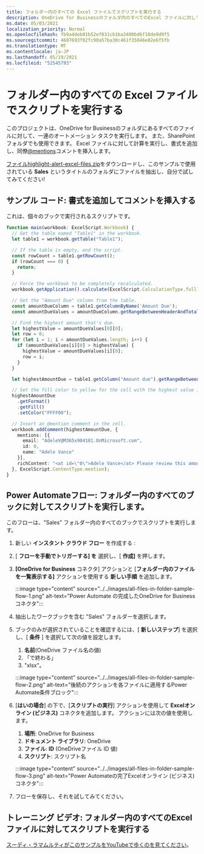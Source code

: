 ```yaml
---
title: フォルダー内のすべての Excel ファイルでスクリプトを実行する
description: OneDrive for Businessのフォルダ内のすべてのExcel ファイルに対してスクリプトを実行する方法について説明します。
ms.date: 05/03/2021
localization_priority: Normal
ms.openlocfilehash: fb9a4deb01b52ef031cb1ba3400bd6f10de9d9f5
ms.sourcegitcommit: 4687693f02fc90a57ba30c461f35046e02e6f5fb
ms.translationtype: MT
ms.contentlocale: ja-JP
ms.lasthandoff: 05/19/2021
ms.locfileid: "52545793"
---
```

# <a name="run-a-script-on-all-excel-files-in-a-folder"></a>フォルダー内のすべての Excel ファイルでスクリプトを実行する

このプロジェクトは、OneDrive for Businessのフォルダにあるすべてのファイルに対して、一連のオートメーション タスクを実行します。 また、SharePointフォルダでも使用できます。
Excel ファイルに対して計算を実行し、書式を追加し、同僚[@mentions](https://support.microsoft.com/office/90701709-5dc1-41c7-aa48-b01d4a46e8c7)コメントを挿入します。

<a href="https://github.com/OfficeDev/office-scripts-docs/blob/master/docs/resources/samples/highlight-alert-excel-files.zip?raw=true">ファイルhighlight-alert-excel-files.zip</a>をダウンロードし、このサンプルで使用されている **Sales** というタイトルのフォルダにファイルを抽出し、自分で試してみてください!

## <a name="sample-code-add-formatting-and-insert-comment"></a>サンプル コード: 書式を追加してコメントを挿入する

これは、個々のブックで実行されるスクリプトです。

```TypeScript
function main(workbook: ExcelScript.Workbook) {
  // Get the table named "Table1" in the workbook.
  let table1 = workbook.getTable("Table1");

  // If the table is empty, end the script.
  const rowCount = table1.getRowCount();
  if (rowCount === 0) {
    return;
  }

  // Force the workbook to be completely recalculated.
  workbook.getApplication().calculate(ExcelScript.CalculationType.full);

  // Get the "Amount Due" column from the table.
  const amountDueColumn = table1.getColumnByName('Amount Due');
  const amountDueValues = amountDueColumn.getRangeBetweenHeaderAndTotal().getValues();

  // Find the highest amount that's due.
  let highestValue = amountDueValues[0][0];
  let row = 0;
  for (let i = 1; i < amountDueValues.length; i++) {
    if (amountDueValues[i][0] > highestValue) {
      highestValue = amountDueValues[i][0];
      row = i;
    }
  }

  let highestAmountDue = table1.getColumn("Amount due").getRangeBetweenHeaderAndTotal().getRow(row);

  // Set the fill color to yellow for the cell with the highest value in the "Amount Due" column.
  highestAmountDue
    .getFormat()
    .getFill()
    .setColor("FFFF00");

  // Insert an @mention comment in the cell.
  workbook.addComment(highestAmountDue, {
    mentions: [{
      email: "AdeleV@M365x904181.OnMicrosoft.com",
      id: 0,
      name: "Adele Vance"
    }],
    richContent: "<at id=\"0\">Adele Vance</at> Please review this amount"
  }, ExcelScript.ContentType.mention);
}
```

## <a name="power-automate-flow-run-the-script-on-every-workbook-in-the-folder"></a>Power Automateフロー: フォルダー内のすべてのブックに対してスクリプトを実行します。

このフローは、"Sales" フォルダー内のすべてのブックでスクリプトを実行します。

1. 新しい **インスタント クラウド フロー** を作成する :
1. [ **フローを手動でトリガーする] を** 選択し、[ **作成]** を押します。
1. **[OneDrive for Business** コネクタ] アクションと [**フォルダー内のファイルを一覧表示する]** アクションを使用する **新しい手順** を追加します。

    :::image type="content" source="../../images/all-files-in-folder-sample-flow-1.png" alt-text="Power Automate の完成したOneDrive for Business コネクタ":::
1. 抽出したワークブックを含む "Sales" フォルダーを選択します。
1. ブックのみが選択されていることを確認するには、[ **新しいステップ**] を選択し、[ **条件** ] を選択して次の値を設定します。
    1. **名前**(OneDrive ファイル名の値)
    1. 「で終わる」
    1. "xlsx"。

    :::image type="content" source="../../images/all-files-in-folder-sample-flow-2.png" alt-text="後続のアクションを各ファイルに適用するPower Automate条件ブロック":::
1. [**はいの場合**] の下で、[**スクリプトの実行**] アクションを使用して **Excelオンライン (ビジネス)** コネクタを追加します。 アクションには次の値を使用します。
    1. **場所**: OneDrive for Business
    1. **ドキュメント ライブラリ**: OneDrive
    1. **ファイル**: **ID** (OneDriveファイル ID 値)
    1. **スクリプト**: スクリプト名

    :::image type="content" source="../../images/all-files-in-folder-sample-flow-3.png" alt-text="Power Automateの完了Excelオンライン (ビジネス) コネクタ":::
1. フローを保存し、それを試してみてください。

## <a name="training-video-run-a-script-on-all-excel-files-in-a-folder"></a>トレーニング ビデオ: フォルダー内のすべてのExcel ファイルに対してスクリプトを実行する

[スーディ・ラマムルティがこのサンプルをYouTubeで歩くのを見てください](https://youtu.be/xMg711o7k6w)。
